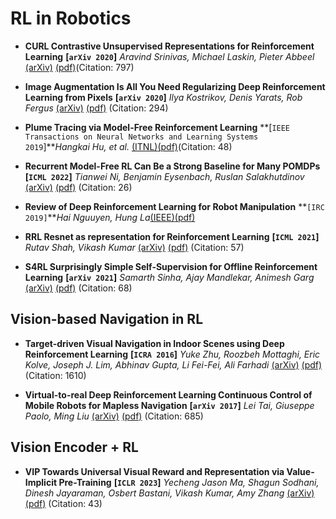 # RL in Robotics

- **CURL Contrastive Unsupervised Representations for Reinforcement
  Learning**
 **[`arXiv 2020`]** *Aravind Srinivas, Michael Laskin, Pieter Abbeel* [(arXiv)](http://arxiv.org/abs/2004.04136) [(pdf)](./CURL%20-%20Contrastive%20Unsupervised%20Representations%20for%20Reinforcement%20Learning.pdf)(Citation: 797)


- **Image Augmentation Is All You Need Regularizing Deep Reinforcement
  Learning from Pixels**
 **[`arXiv 2020`]** *Ilya Kostrikov, Denis Yarats, Rob Fergus* [(arXiv)](http://arxiv.org/abs/2004.13649) [(pdf)](./Image%20Augmentation%20Is%20All%20You%20Need%20-%20Regularizing%20Deep%20Reinforcement%20Learning%20from%20Pixels.pdf) (Citation: 294)


- **Plume Tracing via Model-Free Reinforcement Learning** **[`IEEE Transactions on Neural Networks and Learning Systems 2019`]***Hangkai Hu, et al.* [(ITNL)](https://ieeexplore.ieee.org/document/8598800)[(pdf)](./Plume%20Tracing%20via%20Model-Free%20Reinforcement%20Learning%20Method.pdf)(Citation: 48)

- **Recurrent Model-Free RL Can Be a Strong Baseline for Many POMDPs**
 **[`ICML 2022`]** *Tianwei Ni, Benjamin Eysenbach, Ruslan Salakhutdinov* [(arXiv)](http://arxiv.org/abs/2110.05038) [(pdf)](./Recurrent%20Model-Free%20RL%20Can%20Be%20a%20Strong%20Baseline%20for%20Many%20POMDPs.pdf) (Citation: 26)

 - **Review of Deep Reinforcement Learning for Robot Manipulation** **`[IRC 2019]`***Hai Nguuyen, Hung La*[(IEEE)](https://ieeexplore.ieee.org/document/8675643)[(pdf)](./Review%20of%20Deep%20Reinforcement%20Learning%20for%20Robot%20Manipulation.pdf)

- **RRL Resnet as representation for Reinforcement Learning**
 **[`ICML 2021`]** *Rutav Shah, Vikash Kumar* [(arXiv)](http://arxiv.org/abs/2107.03380) [(pdf)](./RRL%20-%20Resnet%20as%20representation%20for%20Reinforcement%20Learning.pdf) (Citation: 57)


 - **S4RL Surprisingly Simple Self-Supervision for Offline Reinforcement
  Learning**
 **[`arXiv 2021`]** *Samarth Sinha, Ajay Mandlekar, Animesh Garg* [(arXiv)](http://arxiv.org/abs/2103.06326) [(pdf)](./S4RL%20-%20Surprisingly%20Simple%20Self-Supervision%20for%20Offline%20Reinforcement%20Learning%20in%20Robotics.pdf) (Citation: 68)

## Vision-based Navigation in RL
- **Target-driven Visual Navigation in Indoor Scenes using Deep
  Reinforcement Learning**
 **[`ICRA 2016`]** *Yuke Zhu, Roozbeh Mottaghi, Eric Kolve, Joseph J. Lim, Abhinav Gupta, Li Fei-Fei, Ali Farhadi* [(arXiv)](http://arxiv.org/abs/1609.05143) [(pdf)](./Target-driven%20Visual%20Navigation%20in%20Indoor%20Scenes%20using%20Deep%20Reinforcement%20Learning.pdf) (Citation: 1610)

 - **Virtual-to-real Deep Reinforcement Learning Continuous Control of
  Mobile Robots for Mapless Navigation**
 **[`arXiv 2017`]** *Lei Tai, Giuseppe Paolo, Ming Liu* [(arXiv)](http://arxiv.org/abs/1703.00420) [(pdf)](./VIP%20-%20Towards%20Universal%20Visual%20Reward%20and%20Representation%20via%20Value-Implicit%20Pre-Training.pdf) (Citation: 685)


## Vision Encoder + RL
- **VIP Towards Universal Visual Reward and Representation via
  Value-Implicit Pre-Training**
 **[`ICLR 2023`]** *Yecheng Jason Ma, Shagun Sodhani, Dinesh Jayaraman, Osbert Bastani, Vikash Kumar, Amy Zhang* [(arXiv)](http://arxiv.org/abs/2210.00030) [(pdf)](./VIP%20-%20Towards%20Universal%20Visual%20Reward%20and%20Representation%20via%20Value-Implicit%20Pre-Training.pdf) (Citation: 43)




